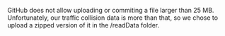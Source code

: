 GitHub does not allow uploading or commiting a file larger than 25 MB. Unfortunately, our traffic collision data is more than that, so we chose to upload a zipped version of it in the /readData folder. 
